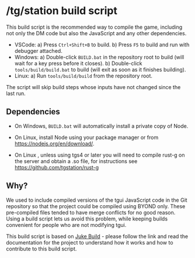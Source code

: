 # /tg/station build script

This build script is the recommended way to compile the game, including not only the DM code but also the JavaScript and any other dependencies.

- VSCode:
  a) Press `Ctrl+Shift+B` to build.
  b) Press `F5` to build and run with debugger attached.
- Windows:
  a) Double-click `BUILD.bat` in the repository root to build (will wait for a key press before it closes).
  b) Double-click `tools/build/build.bat` to build (will exit as soon as it finishes building).
- Linux:
  a) Run `tools/build/build` from the repository root.

The script will skip build steps whose inputs have not changed since the last run.

## Dependencies

- On Windows, `BUILD.bat` will automatically install a private copy of Node.

- On Linux, install Node using your package manager or from <https://nodejs.org/en/download/>.
- On Linux , unless using tgs4 or later you will need to compile rust-g on the server and obtain a .so file, for instructions see https://github.com/tgstation/rust-g

## Why?

We used to include compiled versions of the tgui JavaScript code in the Git repository so that the project could be compiled using BYOND only. These pre-compiled files tended to have merge conflicts for no good reason. Using a build script lets us avoid this problem, while keeping builds convenient for people who are not modifying tgui.

This build script is based on [Juke Build](https://github.com/stylemistake/juke-build) - please follow the link and read the documentation for the project to understand how it works and how to contribute to this build script.
